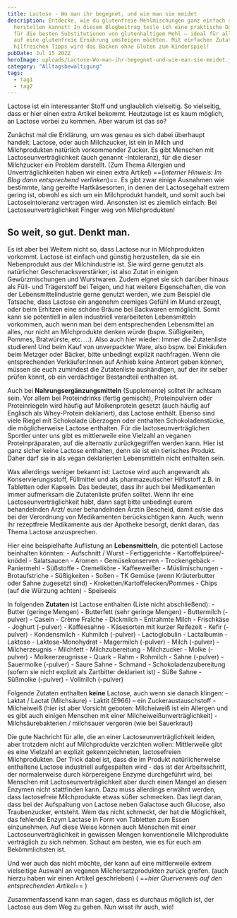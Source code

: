 ```yaml
---
title: Lactose - Wo man ihr begegnet, und wie man sie meidet
description: Entdecke, wie du glutenfreie Mehlmischungen ganz einfach selbst
  herstellen kannst! In diesem Blogbeitrag teile ich eine praktische Daumenregel
  für die besten Substitutionen von glutenhaltigem Mehl – ideal für alle, die
  auf eine glutenfreie Ernährung umsteigen möchten. Mit einfachen Zutaten und
  hilfreichen Tipps wird das Backen ohne Gluten zum Kinderspiel!
pubDate: Jul 15 2022
heroImage: uploads/Lactose-Wo-man-ihr-begegnet-und-wie-man-sie-meidet.jpg
category: "Alltagsbewältigung"
tags:
  - tag1
  - tag2
---
```


Lactose ist ein interessanter Stoff und unglaublich vielseitig. So vielseitig, dass er hier einen extra Artikel bekommt. Heutzutage ist es kaum möglich, an Lactose vorbei zu kommen. Aber warum ist das so?

Zunächst mal die Erklärung, um was genau es sich dabei überhaupt handelt: Lactose, oder auch Milchzucker, ist ein in Milch und Milchprodukten natürlich vorkommender Zucker.
Es gibt Menschen mit Lactoseunverträglichkeit (auch genannt -Intoleranz), für die dieser Milchzucker ein Problem darstellt. (Zum Thema Allergien und Unverträglichkeiten haben wir einen extra Artikel) ==(_interner Hinweis: Im Blog dann entsprechend verlinken_)==. Es gibt zwar einige Ausnahmen wie bestimmte, lang gereifte Hartkäsesorten, in denen der Lactosegehalt extrem gering ist, obwohl es sich um ein Milchprodukt handelt, und somit auch bei Lactoseintoleranz vertragen wird. Ansonsten ist es ziemlich einfach: Bei Lactoseunverträglichkeit Finger weg von Milchprodukten!

## So weit, so gut. Denkt man.

Es ist aber bei Weitem nicht so, dass Lactose nur in Milchprodukten vorkommt.
Lactose ist einfach und günstig herzustellen, da sie ein Nebenprodukt aus der Milchindustrie ist. Sie wird gerne genutzt als natürlicher Geschmacksverstärker, ist also Zutat in einigen Gewürzmischungen und Wurstwaren. Zudem eignet sie sich darüber hinaus als Füll- und Trägerstoff bei Teigen, und hat weitere Eigenschaften, die von der Lebensmittelindustrie gerne genutzt werden, wie zum Beispiel die Tatsache, dass Lactose ein angenehm cremiges Gefühl im Mund erzeugt, oder beim Erhitzen eine schöne Bräune bei Backwaren ermöglicht. Somit kann sie potentiell in allen industriell verarbeiteten Lebensmitteln vorkommen, auch wenn man bei dem entsprechenden Lebensmittel an alles, nur nicht an Milchprodukte denken würde (bspw. Süßigkeiten, Pommes, Bratwürste, etc. ...). Also auch hier wieder: Immer die Zutatenliste studieren! Und beim Kauf von unverpackter Ware, also bspw. bei Einkäufen beim Metzger oder Bäcker, bitte unbedingt explizit nachfragen. Wenn die entsprechenden Verkäufer:Innen auf Anhieb keine Antwort geben können, müssen sie euch zumindest die Zutatenliste aushändigen, auf der ihr selber prüfen könnt, ob ein verdächtiger Bestandteil enthalten ist.

Auch bei **Nahrungsergänzungsmitteln** (Supplemente) solltet ihr achtsam sein. Vor allem bei Proteindrinks (fertig gemischt), Proteinpulvern oder Proteinriegeln wird häufig auf Molkenprotein gesetzt (auch häufig auf Englisch als Whey-Protein deklariert), das Lactose enthält. Ebenso sind viele Riegel mit Schokolade überzogen oder enthalten Schokoladenstücke, die möglicherweise Lactose enthalten. Für die lactoseunverträglichen Sportler unter uns gibt es mittlerweile eine Vielzahl an veganen Proteinpräparaten, auf die alternativ zurückgegriffen werden kann. Hier ist ganz sicher keine Lactose enthalten, denn sie ist ein tierisches Produkt. Daher darf sie in als vegan deklarierten Lebensmitteln nicht enthalten sein.

Was allerdings weniger bekannt ist: Lactose wird auch angewandt als Konservierungsstoff, Füllmittel und als pharmazeutischer Hilfsstoff z.B. in Tabletten oder Kapseln. Das bedeutet, dass ihr auch bei Medikamenten immer aufmerksam die Zutatenliste prüfen solltet. Wenn ihr eine Lactoseunverträglichkeit habt, dann sagt bitte unbedingt eurem behandelnden Arzt/ eurer behandelnden Ärztin Bescheid, damit er/sie das bei der Verordnung von Medikamenten berücksichtigen kann. Auch, wenn ihr rezeptfreie Medikamente aus der Apotheke besorgt, denkt daran, das Thema Lactose anzusprechen.

Hier eine beispielhafte Auflistung an **Lebensmitteln**, die potentiell Lactose beinhalten könnten: - Aufschnitt / Wurst - Fertiggerichte - Kartoffelpüree/-knödel - Salatsaucen - Aromen - Gemüsekonserven - Trockengebäck - Paniermehl - Süßstoffe - Cremeliköre - Kaffeeweißer - Müslimischungen - Brotaufstriche - Süßigkeiten - Soßen - TK Gemüse (wenn Kräuterbutter oder Sahne zugesetzt sind) - Kroketten/Kartoffelecken/Pommes - Chips (auf die Würzung achten) - Speiseeis

In folgenden **Zutaten** ist Lactose enthalten (Liste nicht abschließend): - Butter (geringe Mengen) - Butterfett (sehr geringe Mengen) - Buttermilch (-pulver) - Casein - Crème Fraîche - Dickmilch - Entrahmte Milch - Frischkäse - Joghurt (-pulver) - Kaffeesahne - Käsesorten mit kurzer Reifezeit - Kefir (-pulver) - Kondensmilch - Kuhmilch (-pulver) - Lactoglobulin - Lactalbumin - Laktose - Laktose-Monohydrat - Magermilch (-pulver) - Milch (-pulver) - Milcherzeugnis - Milchfett - Milchzubereitung - Milchzucker - Molke (-pulver) - Molkeerzeugnisse - Quark - Rahm - Rohmilch - Sahne (-pulver) - Sauermolke (-pulver) - Saure Sahne - Schmand - Schokoladenzubereitung (sofern sie nicht explizit als Zartbitter deklariert ist) - Süße Sahne - Süßmolke (-pulver) - Vollmilch (-pulver)

Folgende Zutaten enthalten **keine** Lactose, auch wenn sie danach klingen: - Laktat / Lactat (Milchsäure) - Laktit (E966) – ein Zuckeraustauschstoff - Milcheiweiß (hier ist aber Vorsicht geboten: Milcheiweiß ist ein Allergen und es gibt auch einigen Menschen mit einer Milcheiweißunverträglichkeit) - Milchsäurebakterien / milchsauer vergoren (wie bei Sauerkraut)

Die gute Nachricht für alle, die an einer Lactoseunverträglichkeit leiden, aber trotzdem nicht auf Milchprodukte verzichten wollen: Mittlerweile gibt es eine Vielzahl an explizit gekennzeichneten, lactosefreien Milchprodukten. Der Trick dabei ist, dass die im Produkt natürlicherweise enthaltene Lactose industriell aufgespalten wird - das ist der Arbeitsschritt, der normalerweise durch körpereigene Enzyme durchgeführt wird, bei Menschen mit Lactoseunverträglichkeit aber durch einen Mangel an diesen Enzymen nicht stattfinden kann. Dazu muss allerdings erwähnt werden, dass lactosefreie Milchprodukte etwas süßer schmecken. Das liegt daran, dass bei der Aufspaltung von Lactose neben Galactose auch Glucose, also Traubenzucker, entsteht.
Wem das nicht schmeckt, der hat die Möglichkeit, das fehlende Enzym Lactase in Form von Tabletten zum Essen einzunehmen. Auf diese Weise können auch Menschen mit einer Lactoseunverträglichkeit in gewissen Mengen konventionelle Milchprodukte verträglich zu sich nehmen. Schaut am besten, wie es für euch am Bekömmlichsten ist.

Und wer auch das nicht möchte, der kann auf eine mittlerweile extrem vielseitige Auswahl an veganen Milchersatzprodukten zurück greifen. (auch hierzu haben wir einen Artikel geschrieben) ( ==_hier Querverweis auf den entsprechenden Artikel_== )

Zusammenfassend kann man sagen, dass es durchaus möglich ist, der Lactose aus dem Weg zu gehen. Nun wisst ihr auch, wie!
